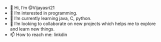 - 👋 Hi, I’m @Vijayasri21
- 👀 I’m interested in programming.
- 🌱 I’m currently learning java, C, python.
- 💞️ I’m looking to collaborate on new projects which helps me to explore and learn new things.
- 📫 How to reach me: linkdin

<!---
Vijayasri21/Vijayasri21 is a ✨ special ✨ repository because its `README.md` (this file) appears on your GitHub profile.
You can click the Preview link to take a look at your changes.
--->

